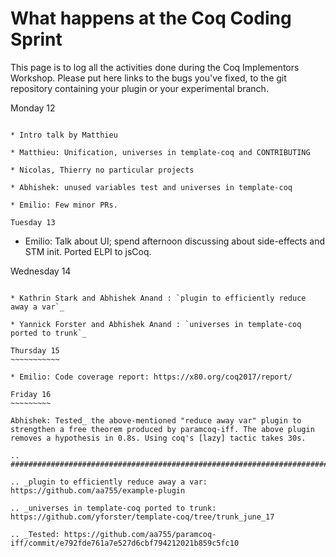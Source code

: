 What happens at the Coq Coding Sprint
=====================================

This page is to log all the activities done during the Coq Implementors Workshop.  Please put here links to the bugs you've fixed, to the git repository containing your plugin or your experimental branch.

Monday 12
~~~~~~~~~

* Intro talk by Matthieu

* Matthieu: Unification, universes in template-coq and CONTRIBUTING

* Nicolas, Thierry no particular projects

* Abhishek: unused variables test and universes in template-coq

* Emilio: Few minor PRs.

Tuesday 13
~~~~~~~~~~

* Emilio: Talk about UI; spend afternoon discussing about side-effects and STM init. Ported ELPI to jsCoq.

Wednesday 14
~~~~~~~~~~~~

* Kathrin Stark and Abhishek Anand : `plugin to efficiently reduce away a var`_

* Yannick Forster and Abhishek Anand : `universes in template-coq ported to trunk`_

Thursday 15
~~~~~~~~~~~

* Emilio: Code coverage report: https://x80.org/coq2017/report/

Friday 16
~~~~~~~~~

Abhishek: Tested_ the above-mentioned "reduce away var" plugin to strengthen a free theorem produced by paramcoq-iff. The above plugin removes a hypothesis in 0.8s. Using coq's [lazy] tactic takes 30s.

.. ############################################################################

.. _plugin to efficiently reduce away a var: https://github.com/aa755/example-plugin

.. _universes in template-coq ported to trunk: https://github.com/yforster/template-coq/tree/trunk_june_17

.. _Tested: https://github.com/aa755/paramcoq-iff/commit/e792fde761a7e527d6cbf794212021b859c5fc10

